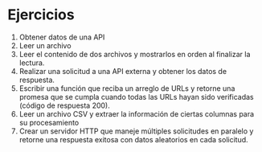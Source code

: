 # Ejercicios 

1. Obtener datos de una API
2. Leer un archivo
3. Leer el contenido de dos archivos y mostrarlos en orden al finalizar la lectura.
4. Realizar una solicitud a una API externa y obtener los datos de respuesta.
5. Escribir una función que reciba un arreglo de URLs y retorne una promesa que se cumpla cuando todas las URLs hayan sido verificadas (código de respuesta 200).
6. Leer un archivo CSV y extraer la información de ciertas columnas para su procesamiento
7. Crear un servidor HTTP que maneje múltiples solicitudes en paralelo y retorne una respuesta exitosa con datos aleatorios en cada solicitud.